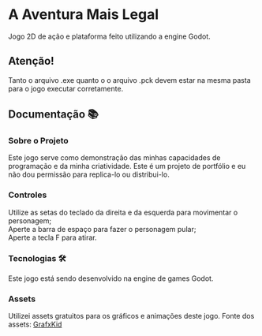 # A Aventura Mais Legal
Jogo 2D de ação e plataforma feito utilizando a engine Godot.

## Atenção!
Tanto o arquivo .exe quanto o o arquivo .pck devem estar na mesma pasta para o jogo executar corretamente.

## Documentação 📚

### Sobre o Projeto
Este jogo serve como demonstração das minhas capacidades de programação e da minha criatividade. Este é um projeto de portfólio e eu não dou permissão para replica-lo ou distribui-lo.

### Controles
Utilize as setas do teclado da direita e da esquerda para movimentar o personagem;<br>
Aperte a barra de espaço para fazer o personagem pular;<br>
Aperte a tecla F para atirar.

### Tecnologias 🛠
Este jogo está sendo desenvolvido na engine de games Godot.

### Assets
Utilizei assets gratuitos para os gráficos e animações deste jogo.
Fonte dos assets: [GrafxKid](https://grafxkid.itch.io)
